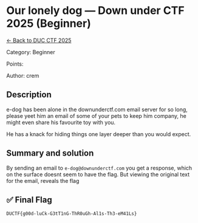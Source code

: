 ﻿# Our lonely dog — Down under CTF 2025 (Beginner)

[← Back to DUC CTF 2025](../ctf-duc-2025.md)

Category: Beginner

Points:

Author: crem

## Description

e-dog has been alone in the downunderctf.com email server for so long, please yeet him an email of some of your pets to keep him company, he might even share his favourite toy with you.

He has a knack for hiding things one layer deeper than you would expect.

## Summary and solution

By sending an email to `e-dog@downunderctf.com` you get a response, which on the surface doesnt seem to have the flag. But viewing the original text for the email, reveals the flag

## ✅ Final Flag

    DUCTF{g00d-luCk-G3tT1nG-ThR0uGh-Al1s-Th3-eM41Ls}
